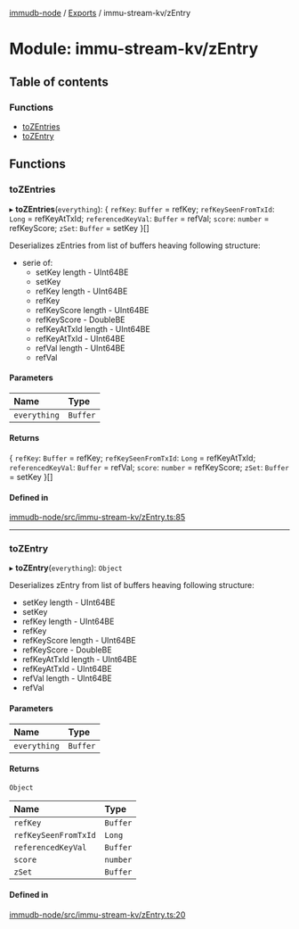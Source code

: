 [immudb-node](../README.md) / [Exports](../modules.md) / immu-stream-kv/zEntry

# Module: immu-stream-kv/zEntry

## Table of contents

### Functions

- [toZEntries](immu_stream_kv_zEntry.md#tozentries)
- [toZEntry](immu_stream_kv_zEntry.md#tozentry)

## Functions

### toZEntries

▸ **toZEntries**(`everything`): { `refKey`: `Buffer` = refKey; `refKeySeenFromTxId`: `Long` = refKeyAtTxId; `referencedKeyVal`: `Buffer` = refVal; `score`: `number` = refKeyScore; `zSet`: `Buffer` = setKey }[]

Deserializes zEntries from list of buffers heaving
following structure:
- serie of:
  - setKey length - UInt64BE
  - setKey
  - refKey length - UInt64BE
  - refKey
  - refKeyScore length - UInt64BE
  - refKeyScore - DoubleBE
  - refKeyAtTxId length - UInt64BE
  - refKeyAtTxId - UInt64BE
  - refVal length - UInt64BE
  - refVal

#### Parameters

| Name | Type |
| :------ | :------ |
| `everything` | `Buffer` |

#### Returns

{ `refKey`: `Buffer` = refKey; `refKeySeenFromTxId`: `Long` = refKeyAtTxId; `referencedKeyVal`: `Buffer` = refVal; `score`: `number` = refKeyScore; `zSet`: `Buffer` = setKey }[]

#### Defined in

[immudb-node/src/immu-stream-kv/zEntry.ts:85](https://github.com/codenotary/immudb-node/blob/fe12060/immudb-node/src/immu-stream-kv/zEntry.ts#L85)

___

### toZEntry

▸ **toZEntry**(`everything`): `Object`

Deserializes zEntry from list of buffers heaving
following structure:
- setKey length - UInt64BE
- setKey
- refKey length - UInt64BE
- refKey
- refKeyScore length - UInt64BE
- refKeyScore - DoubleBE
- refKeyAtTxId length - UInt64BE
- refKeyAtTxId - UInt64BE
- refVal length - UInt64BE
- refVal

#### Parameters

| Name | Type |
| :------ | :------ |
| `everything` | `Buffer` |

#### Returns

`Object`

| Name | Type |
| :------ | :------ |
| `refKey` | `Buffer` |
| `refKeySeenFromTxId` | `Long` |
| `referencedKeyVal` | `Buffer` |
| `score` | `number` |
| `zSet` | `Buffer` |

#### Defined in

[immudb-node/src/immu-stream-kv/zEntry.ts:20](https://github.com/codenotary/immudb-node/blob/fe12060/immudb-node/src/immu-stream-kv/zEntry.ts#L20)
